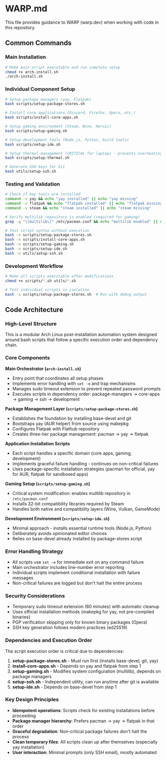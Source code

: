 # WARP.md

This file provides guidance to WARP (warp.dev) when working with code in this repository.

## Common Commands

### Main Installation
```bash
# Make main script executable and run complete setup
chmod +x arch-install.sh
./arch-install.sh
```

### Individual Component Setup
```bash
# Setup package managers (yay, Flatpak)
bash scripts/setup-package-stores.sh

# Install core applications (Discord, Firefox, Opera, etc.)
bash scripts/install-core-apps.sh

# Setup gaming environment (Steam, Wine, Heroic)
bash scripts/setup-gaming.sh

# Setup development tools (Node.js, Python, build tools)
bash scripts/setup-ide.sh

# Setup thermal management (CRITICAL for laptops - prevents overheating crashes)
bash scripts/setup-thermal.sh

# Generate SSH keys for Git
bash utils/setup-ssh.sh
```

### Testing and Validation
```bash
# Check if key tools are installed
command -v yay && echo "yay installed" || echo "yay missing"
command -v flatpak && echo "flatpak installed" || echo "flatpak missing"
command -v steam && echo "steam installed" || echo "steam missing"

# Verify multilib repository is enabled (required for gaming)
grep -q "\[multilib\]" /etc/pacman.conf && echo "multilib enabled" || echo "multilib disabled"

# Test script syntax without execution
bash -n scripts/setup-package-stores.sh
bash -n scripts/install-core-apps.sh
bash -n scripts/setup-gaming.sh
bash -n scripts/setup-ide.sh
bash -n utils/setup-ssh.sh
```

### Development Workflow
```bash
# Make all scripts executable after modifications
chmod +x scripts/*.sh utils/*.sh

# Test individual scripts in isolation
bash -x scripts/setup-package-stores.sh  # Run with debug output
```

## Code Architecture

### High-Level Structure
This is a modular Arch Linux post-installation automation system designed around bash scripts that follow a specific execution order and dependency chain.

### Core Components

**Main Orchestrator (`arch-install.sh`)**
- Entry point that coordinates all setup phases
- Implements error handling with `set -e` and trap mechanisms
- Manages sudo timeout extension to prevent repeated password prompts
- Executes scripts in dependency order: package-managers → core-apps → gaming → ssh → development

**Package Management Layer (`scripts/setup-package-stores.sh`)**
- Establishes the foundation by installing base-devel and git
- Bootstraps yay (AUR helper) from source using makepkg
- Configures Flatpak with Flathub repository
- Creates three-tier package management: pacman → yay → flatpak

**Application Installation Scripts**
- Each script handles a specific domain (core apps, gaming, development)
- Implements graceful failure handling - continues on non-critical failures
- Uses package-specific installation strategies (pacman for official, yay for AUR, flatpak for sandboxed apps)

**Gaming Setup (`scripts/setup-gaming.sh`)**
- Critical system modification: enables multilib repository in `/etc/pacman.conf`
- Installs 32-bit compatibility libraries required by Steam
- Handles both native and compatibility layers (Wine, Vulkan, GameMode)

**Development Environment (`scripts/setup-ide.sh`)**
- Minimal approach - installs essential runtime tools (Node.js, Python)
- Deliberately avoids opinionated editor choices
- Relies on base-devel already installed by package-stores script

### Error Handling Strategy
- All scripts use `set -e` for immediate exit on any command failure
- Main orchestrator includes line-number error reporting
- Individual scripts implement conditional installation with failure messages
- Non-critical failures are logged but don't halt the entire process

### Security Considerations
- Temporary sudo timeout extension (60 minutes) with automatic cleanup
- Uses official installation methods (makepkg for yay, not pre-compiled binaries)
- PGP verification skipping only for known binary packages (Opera)
- SSH key generation follows modern practices (ed25519)

### Dependencies and Execution Order
The script execution order is critical due to dependencies:
1. **setup-package-stores.sh** - Must run first (installs base-devel, git, yay)
2. **install-core-apps.sh** - Depends on yay and flatpak from step 1
3. **setup-gaming.sh** - Modifies system configuration (multilib), depends on package managers
4. **setup-ssh.sh** - Independent utility, can run anytime after git is available
5. **setup-ide.sh** - Depends on base-devel from step 1

### Key Design Principles
- **Idempotent operations**: Scripts check for existing installations before proceeding
- **Package manager hierarchy**: Prefers pacman → yay → flatpak in that order
- **Graceful degradation**: Non-critical package failures don't halt the process
- **Clean temporary files**: All scripts clean up after themselves (especially yay installation)
- **User interaction**: Minimal prompts (only SSH email), mostly automated
